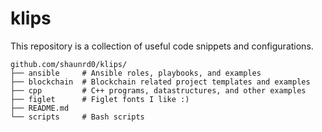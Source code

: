 # klips

This repository is a collection of useful code snippets and configurations.

```
github.com/shaunrd0/klips/
├── ansible     # Ansible roles, playbooks, and examples
├── blockchain  # Blockchain related project templates and examples
├── cpp         # C++ programs, datastructures, and other examples
├── figlet      # Figlet fonts I like :)
├── README.md   
└── scripts     # Bash scripts
```
